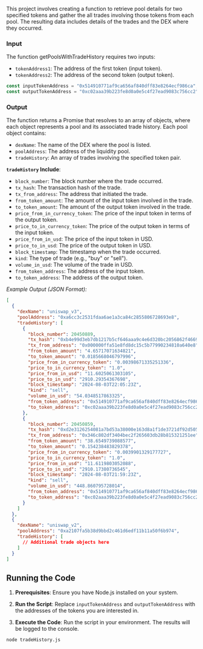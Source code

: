 This project involves creating a function to retrieve pool details for two specified tokens and gather the all trades involving those tokens from each pool. The resulting data includes details of the trades and the DEX where they occurred.

### Input

The function getPoolsWithTradeHistory requires two inputs:

- `tokenAddress1`: The address of the first token (input token).
- `tokenAddress2`: The address of the second token (output token).

```javascript
const inputTokenAddress = "0x514910771af9ca656af840dff83e8264ecf986ca"; // LINK
const outputTokenAddress = "0xc02aaa39b223fe8d0a0e5c4f27ead9083c756cc2"; // WETH
```

### Output

The function returns a Promise that resolves to an array of objects, where each object represents a pool and its associated trade history. Each pool object contains:

- `dexName`: The name of the DEX where the pool is listed.
- `poolAddress`: The address of the liquidity pool.
- `tradeHistory`: An array of trades involving the specified token pair.

**`tradeHistory` Include**:

- `block_number`: The block number where the trade occurred.
- `tx_hash`: The transaction hash of the trade.
- `tx_from_address`: The address that initiated the trade.
- `from_token_amount`: The amount of the input token involved in the trade.
- `to_token_amount`: The amount of the output token involved in the trade.
- `price_from_in_currency_token`: The price of the input token in terms of the output token.
- `price_to_in_currency_token`: The price of the output token in terms of the input token.
- `price_from_in_usd`: The price of the input token in USD.
- `price_to_in_usd`: The price of the output token in USD.
- `block_timestamp`: The timestamp when the trade occurred.
- `kind`: The type of trade (e.g., "buy" or "sell").
- `volume_in_usd`: The volume of the trade in USD.
- `from_token_address`: The address of the input token.
- `to_token_address`: The address of the output token.

_Example Output (JSON Format):_

```json
[
  {
    "dexName": "uniswap_v3",
    "poolAddress": "0xa6cc3c2531fdaa6ae1a3ca84c2855806728693e8",
    "tradeHistory": [
      {
        "block_number": 20450889,
        "tx_hash": "0xb4e99d3eb7db1217b5cf646aaa9c4e6d320bc2056862f46693fb2980b48e50dd",
        "tx_from_address": "0x000000ffa51e8fd8dc15c5b77990234810a640e8",
        "from_token_amount": "4.65717071634821",
        "to_token_amount": "0.0185668046797996",
        "price_from_in_currency_token": "0.00398671335251336",
        "price_to_in_currency_token": "1.0",
        "price_from_in_usd": "11.6025061303105",
        "price_to_in_usd": "2910.29354367698",
        "block_timestamp": "2024-08-03T22:05:23Z",
        "kind": "sell",
        "volume_in_usd": "54.0348517863325",
        "from_token_address": "0x514910771af9ca656af840dff83e8264ecf986ca",
        "to_token_address": "0xc02aaa39b223fe8d0a0e5c4f27ead9083c756cc2"
      },
      {
        "block_number": 20450859,
        "tx_hash": "0xd2e3126254081a7bd53a38000e163d8a1f1de3721df92d5055b4e776767c1f66",
        "tx_from_address": "0x346c802df3404bec2f265603db28b815321251ee",
        "from_token_amount": "38.6549739088577",
        "to_token_amount": "0.154238483829378",
        "price_from_in_currency_token": "0.0039901329177727",
        "price_to_in_currency_token": "1.0",
        "price_from_in_usd": "11.6119803052088",
        "price_to_in_usd": "2910.17380736545",
        "block_timestamp": "2024-08-03T21:59:23Z",
        "kind": "sell",
        "volume_in_usd": "448.860795728014",
        "from_token_address": "0x514910771af9ca656af840dff83e8264ecf986ca",
        "to_token_address": "0xc02aaa39b223fe8d0a0e5c4f27ead9083c756cc2"
      }
    ]
  },
  {
    "dexName": "uniswap_v2",
    "poolAddress": "0xa2107fa5b38d9bbd2c461d6edf11b11a50f6b974",
    "tradeHistory": [
      // Additional trade objects here
    ]
  }
]
```

## Running the Code

1. **Prerequisites**: Ensure you have Node.js installed on your system.

2. **Run the Script**: Replace `inputTokenAddress` and `outputTokenAddress` with the addresses of the tokens you are interested in.
3. **Execute the Code**: Run the script in your environment. The results will be logged to the console.

```bash
node tradeHistory.js
```
